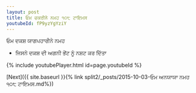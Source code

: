 ```yaml
---
layout: post
title: ਓਮ ਚਕਰੀਨੇ ਨਮਹ ੧੦੮ ਟਾਇਮਸ
youtubeId: fP9yzYgYziY
---
```

 
 
 ਓਮ ਦਕਸ਼ ਯਾਗਪਹਾਰੀਨੇ ਨਮਹ  
 
 -  ਜਿਸਨੇ ਦਕਸ਼ ਦੀ ਅਗਨੀ ਭੇਂਟ ਨੂੰ ਨਸ਼ਟ ਕਰ ਦਿੱਤਾ 
 
  
 
  
 
 
 
 
 
 


{% include youtubePlayer.html id=page.youtubeId %}
 
[Next]({{ site.baseurl }}{% link  split2/_posts/2015-10-03-ਓਮ ਅਨਯਾਯਾ ਨਮਹ  ੧੦੮ ਟਾਇਮਸ.md%})
 
